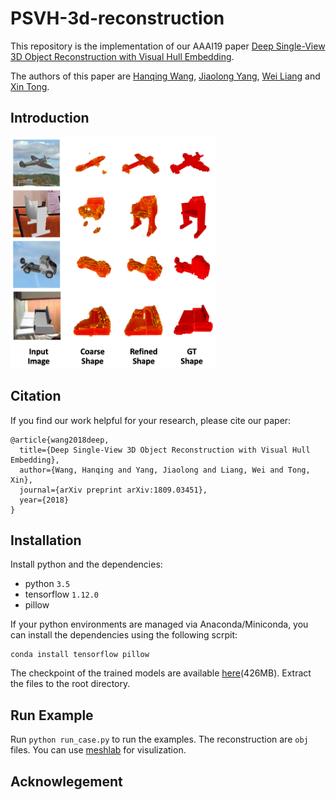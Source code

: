 # PSVH-3d-reconstruction
This repository is the implementation of our AAAI19 paper [Deep Single-View 3D Object Reconstruction with Visual Hull Embedding](https://arxiv.org/pdf/1809.03451.pdf). 

The authors of this paper are [Hanqing Wang](https://qweas120.github.io), [Jiaolong Yang](http://jlyang.org/), [Wei Liang](http://iitlab.bit.edu.cn/mcislab/~liangwei/) and [Xin Tong](http://www.xtong.info/).

## Introduction

<!-- ![image](./readme/img/results/result.png) -->
<img src="./readme/img/results/result.png" width="65%">

## Citation
If you find our work helpful for your research, please cite our paper:
```
@article{wang2018deep,
  title={Deep Single-View 3D Object Reconstruction with Visual Hull Embedding},
  author={Wang, Hanqing and Yang, Jiaolong and Liang, Wei and Tong, Xin},
  journal={arXiv preprint arXiv:1809.03451},
  year={2018}
}

```
## Installation
Install python and the dependencies:
- python `3.5`
- tensorflow `1.12.0`
- pillow

If your python environments are managed via Anaconda/Miniconda, you can install the dependencies using the following scrpit:
``` shell
conda install tensorflow pillow
```
The checkpoint of the trained models are available [here](https://drive.google.com/open?id=1TJEUUhmZL8WJgQbsrRX9D_GKAiqE8Gic)(426MB). Extract the files to the root directory.

## Run Example

Run `python run_case.py` to run the examples. The reconstruction are `obj` files. You can use [meshlab](http://www.meshlab.net/) for visulization.

## Acknowlegement



